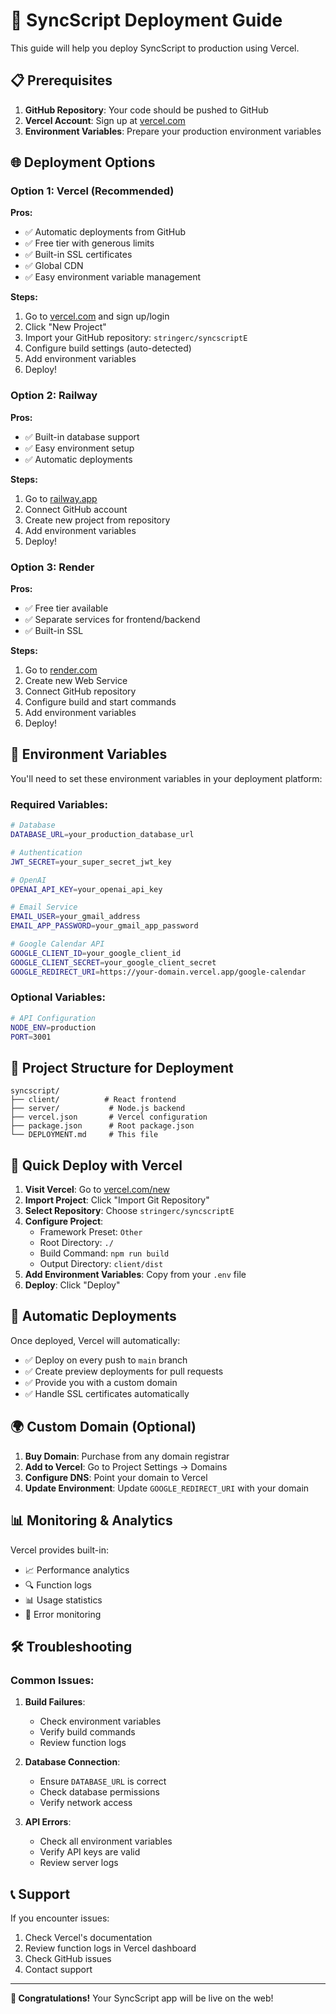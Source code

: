 # 🚀 SyncScript Deployment Guide

This guide will help you deploy SyncScript to production using Vercel.

## 📋 Prerequisites

1. **GitHub Repository**: Your code should be pushed to GitHub
2. **Vercel Account**: Sign up at [vercel.com](https://vercel.com)
3. **Environment Variables**: Prepare your production environment variables

## 🌐 Deployment Options

### Option 1: Vercel (Recommended)

**Pros:**
- ✅ Automatic deployments from GitHub
- ✅ Free tier with generous limits
- ✅ Built-in SSL certificates
- ✅ Global CDN
- ✅ Easy environment variable management

**Steps:**
1. Go to [vercel.com](https://vercel.com) and sign up/login
2. Click "New Project"
3. Import your GitHub repository: `stringerc/syncscriptE`
4. Configure build settings (auto-detected)
5. Add environment variables
6. Deploy!

### Option 2: Railway

**Pros:**
- ✅ Built-in database support
- ✅ Easy environment setup
- ✅ Automatic deployments

**Steps:**
1. Go to [railway.app](https://railway.app)
2. Connect GitHub account
3. Create new project from repository
4. Add environment variables
5. Deploy!

### Option 3: Render

**Pros:**
- ✅ Free tier available
- ✅ Separate services for frontend/backend
- ✅ Built-in SSL

**Steps:**
1. Go to [render.com](https://render.com)
2. Create new Web Service
3. Connect GitHub repository
4. Configure build and start commands
5. Add environment variables
6. Deploy!

## 🔧 Environment Variables

You'll need to set these environment variables in your deployment platform:

### Required Variables:
```bash
# Database
DATABASE_URL=your_production_database_url

# Authentication
JWT_SECRET=your_super_secret_jwt_key

# OpenAI
OPENAI_API_KEY=your_openai_api_key

# Email Service
EMAIL_USER=your_gmail_address
EMAIL_APP_PASSWORD=your_gmail_app_password

# Google Calendar API
GOOGLE_CLIENT_ID=your_google_client_id
GOOGLE_CLIENT_SECRET=your_google_client_secret
GOOGLE_REDIRECT_URI=https://your-domain.vercel.app/google-calendar
```

### Optional Variables:
```bash
# API Configuration
NODE_ENV=production
PORT=3001
```

## 📁 Project Structure for Deployment

```
syncscript/
├── client/          # React frontend
├── server/           # Node.js backend
├── vercel.json       # Vercel configuration
├── package.json      # Root package.json
└── DEPLOYMENT.md     # This file
```

## 🚀 Quick Deploy with Vercel

1. **Visit Vercel**: Go to [vercel.com/new](https://vercel.com/new)
2. **Import Project**: Click "Import Git Repository"
3. **Select Repository**: Choose `stringerc/syncscriptE`
4. **Configure Project**:
   - Framework Preset: `Other`
   - Root Directory: `./`
   - Build Command: `npm run build`
   - Output Directory: `client/dist`
5. **Add Environment Variables**: Copy from your `.env` file
6. **Deploy**: Click "Deploy"

## 🔄 Automatic Deployments

Once deployed, Vercel will automatically:
- ✅ Deploy on every push to `main` branch
- ✅ Create preview deployments for pull requests
- ✅ Provide you with a custom domain
- ✅ Handle SSL certificates automatically

## 🌍 Custom Domain (Optional)

1. **Buy Domain**: Purchase from any domain registrar
2. **Add to Vercel**: Go to Project Settings → Domains
3. **Configure DNS**: Point your domain to Vercel
4. **Update Environment**: Update `GOOGLE_REDIRECT_URI` with your domain

## 📊 Monitoring & Analytics

Vercel provides built-in:
- 📈 Performance analytics
- 🔍 Function logs
- 📊 Usage statistics
- 🚨 Error monitoring

## 🛠️ Troubleshooting

### Common Issues:

1. **Build Failures**:
   - Check environment variables
   - Verify build commands
   - Review function logs

2. **Database Connection**:
   - Ensure `DATABASE_URL` is correct
   - Check database permissions
   - Verify network access

3. **API Errors**:
   - Check all environment variables
   - Verify API keys are valid
   - Review server logs

## 📞 Support

If you encounter issues:
1. Check Vercel's documentation
2. Review function logs in Vercel dashboard
3. Check GitHub issues
4. Contact support

---

**🎉 Congratulations!** Your SyncScript app will be live on the web!
